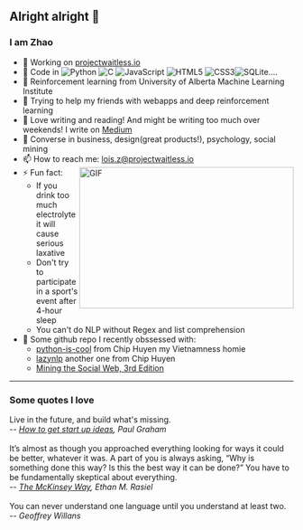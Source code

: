## Alright alright 👋

### I am Zhao

- 🔭 Working on [projectwaitless.io](https://projectwaitless.io)
- 🌱 Code in ![Python](https://img.shields.io/badge/python-3670A0?style=for-the-badge&logo=python&logoColor=ffdd54) ![C](https://img.shields.io/badge/c-%2300599C.svg?style=for-the-badge&logo=c&logoColor=white) ![JavaScript](https://img.shields.io/badge/javascript-%23323330.svg?style=for-the-badge&logo=javascript&logoColor=%23F7DF1E) ![HTML5](https://img.shields.io/badge/html5-%23E34F26.svg?style=for-the-badge&logo=html5&logoColor=white) ![CSS3](https://img.shields.io/badge/css3-%231572B6.svg?style=for-the-badge&logo=css3&logoColor=white)![SQLite](https://img.shields.io/badge/sqlite-%2307405e.svg?style=for-the-badge&logo=sqlite&logoColor=white)....
- 🔖 Reinforcement learning from University of Alberta Machine Learning Institute
- 👯 Trying to help my friends with webapps and deep reinforcement learning
- 🤔 Love writing and reading! And might be writing too much over weekends! I write on [Medium](https://medium.com/@loisziu)
- 💬 Converse in business, design(great products!), psychology, social mining
- 📫 How to reach me: lois.z@projectwaitless.io
    <img align="right" alt="GIF" src="https://github.com/loisisar/loisisar/blob/8bc35091a81529f0e8ee383bc0a0b1e4beedc985/spike-monkey-typing.gif?raw=true" width="380" height="250" />
- ⚡ Fun fact: 
  - If you drink too much electrolyte it will cause serious laxative
  - Don't try to participate in a sport's event after 4-hour sleep
  - You can't do NLP without Regex and list comprehension
- 👾 Some github repo I recently obssessed with:
  - [python-is-cool](https://github.com/chiphuyen/python-is-cool#python-is-cool) from Chip Huyen my Vietnamness homie
  - [lazynlp](https://github.com/chiphuyen/lazynlp) another one from Chip Huyen
  - [Mining the Social Web, 3rd Edition](https://github.com/mikhailklassen/Mining-the-Social-Web-3rd-Edition)
---
### Some quotes I love

Live in the future, and build what's missing.<br>
-- *[How to get start up ideas](http://www.paulgraham.com/startupideas.html), Paul Graham*
<br>
<br>
It’s almost as though you approached everything looking for ways it could be better, whatever it was. A part of you is always asking, “Why is something done this way? Is this the best way it can be done?” You have to be fundamentally skeptical about everything.<br>
-- *[The McKinsey Way](https://www.amazon.co.uk/McKinsey-Way-Techniques-Strategic-Consultants/dp/0070534489), Ethan M. Rasiel*
<br>
<br>
You can never understand one language until you understand at least two.<br>
-- *Geoffrey Willans*
